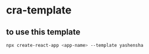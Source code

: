 # cra-template


## to use this template

```bash
npx create-react-app <app-name> --template yashensha
```
